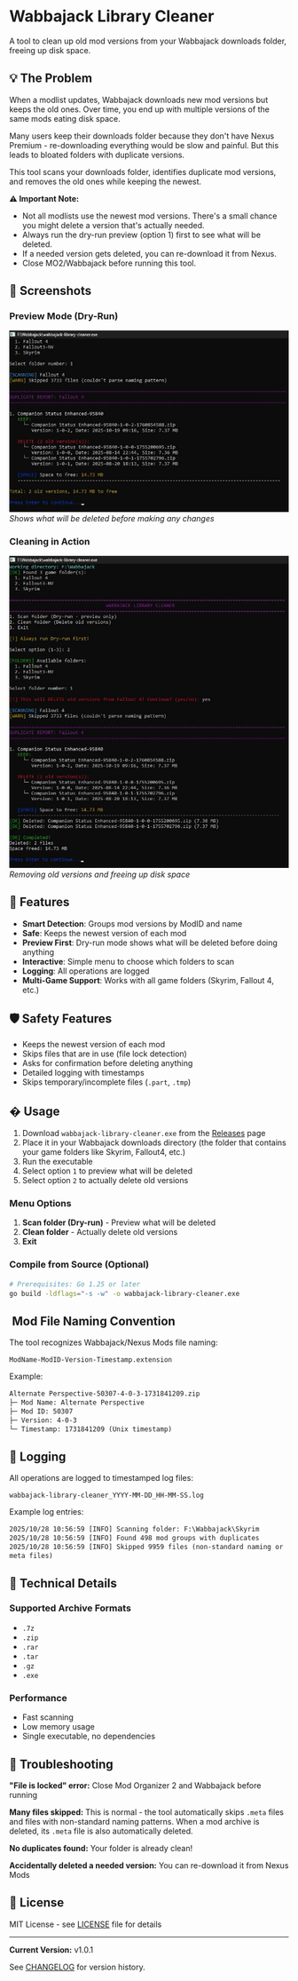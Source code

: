 # Wabbajack Library Cleaner

A tool to clean up old mod versions from your Wabbajack downloads folder, freeing up disk space.

## 💡 The Problem

When a modlist updates, Wabbajack downloads new mod versions but keeps the old ones. Over time, you end up with multiple versions of the same mods eating disk space.

Many users keep their downloads folder because they don't have Nexus Premium - re-downloading everything would be slow and painful. But this leads to bloated folders with duplicate versions.

This tool scans your downloads folder, identifies duplicate mod versions, and removes the old ones while keeping the newest.

**⚠️ Important Note:** 
- Not all modlists use the newest mod versions. There's a small chance you might delete a version that's actually needed.
- Always run the dry-run preview (option 1) first to see what will be deleted.
- If a needed version gets deleted, you can re-download it from Nexus.
- Close MO2/Wabbajack before running this tool.

## 📸 Screenshots

### Preview Mode (Dry-Run)
![Preview Mode](screenshots/preview.jpg)
*Shows what will be deleted before making any changes*

### Cleaning in Action
![Cleaning](screenshots/cleaning.jpg)
*Removing old versions and freeing up disk space*

## 🎯 Features

- **Smart Detection**: Groups mod versions by ModID and name
- **Safe**: Keeps the newest version of each mod
- **Preview First**: Dry-run mode shows what will be deleted before doing anything
- **Interactive**: Simple menu to choose which folders to scan
- **Logging**: All operations are logged
- **Multi-Game Support**: Works with all game folders (Skyrim, Fallout 4, etc.)

## 🛡️ Safety Features

- Keeps the newest version of each mod
- Skips files that are in use (file lock detection)
- Asks for confirmation before deleting anything
- Detailed logging with timestamps
- Skips temporary/incomplete files (`.part`, `.tmp`)

## � Usage

1. Download `wabbajack-library-cleaner.exe` from the [Releases](../../releases) page
2. Place it in your Wabbajack downloads directory (the folder that contains your game folders like Skyrim, Fallout4, etc.)
3. Run the executable
4. Select option `1` to preview what will be deleted
5. Select option `2` to actually delete old versions

### Menu Options

1. **Scan folder (Dry-run)** - Preview what will be deleted
2. **Clean folder** - Actually delete old versions
3. **Exit**

### Compile from Source (Optional)
```bash
# Prerequisites: Go 1.25 or later
go build -ldflags="-s -w" -o wabbajack-library-cleaner.exe
```

## ️ Mod File Naming Convention

The tool recognizes Wabbajack/Nexus Mods file naming:

```
ModName-ModID-Version-Timestamp.extension
```

Example:
```
Alternate Perspective-50307-4-0-3-1731841209.zip
├─ Mod Name: Alternate Perspective
├─ Mod ID: 50307
├─ Version: 4-0-3
└─ Timestamp: 1731841209 (Unix timestamp)
```

## 📝 Logging

All operations are logged to timestamped log files:
```
wabbajack-library-cleaner_YYYY-MM-DD_HH-MM-SS.log
```

Example log entries:
```
2025/10/28 10:56:59 [INFO] Scanning folder: F:\Wabbajack\Skyrim
2025/10/28 10:56:59 [INFO] Found 498 mod groups with duplicates
2025/10/28 10:56:59 [INFO] Skipped 9959 files (non-standard naming or meta files)
```


## 🔧 Technical Details

### Supported Archive Formats
- `.7z`
- `.zip`
- `.rar`
- `.tar`
- `.gz`
- `.exe`

### Performance
- Fast scanning
- Low memory usage
- Single executable, no dependencies

## 🐛 Troubleshooting

**"File is locked" error:** Close Mod Organizer 2 and Wabbajack before running

**Many files skipped:** This is normal - the tool automatically skips `.meta` files and files with non-standard naming patterns. When a mod archive is deleted, its `.meta` file is also automatically deleted.

**No duplicates found:** Your folder is already clean!

**Accidentally deleted a needed version:** You can re-download it from Nexus Mods

## 📜 License

MIT License - see [LICENSE](LICENSE) file for details

---

**Current Version:** v1.0.1

See [CHANGELOG](CHANGELOG.md) for version history.
